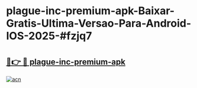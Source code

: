 # plague-inc-premium-apk-Baixar-Gratis-Ultima-Versao-Para-Android-IOS-2025-#fzjq7

# <h2><a href="https://ainizakaria.my?title=plague-inc-premium-apk&ref=24M">🔗👉 🔴 plague-inc-premium-apk</a></h2>

[![acn](https://github.com/user-attachments/assets/0f9c940e-d8b0-45ae-aac7-cd30a18b3e1c)](https://ainizakaria.my?title=plague-inc-premium-apk&ref=24M)

